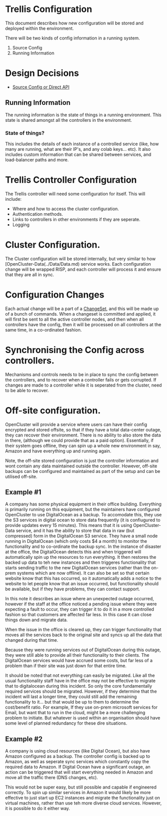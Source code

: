 # Trellis Configuration

This document describes how new configuration will be stored and deployed within the environment.

There will be two kinds of config information in a running system.  
1. Source Config
2. Running Information

# Design Decisions

* [Source Config or Direct API](Decisions/SourceOrDirect.md)


## Running Information

The running information is the state of things in a running environment.  This state is shared amongst all the controllers in the environment.

### State of things?

This includes the details of each instance of a controlled service (like, how many are running, what are their IP's, and any colab keys... etc).
It also includes custom information that can be shared between services, and load-balancer paths and more.


# Trellis Controller Configuration

The Trellis controller will need some configuration for itself.
This will include:
* Where and how to access the cluster configuration.  
* Authentication methods.
* Links to controllers in other environments if they are seperate.
* Logging

# Cluster Configuration.

The Cluster configuration will be stored internally, but very similar to how [OpenCluster-Data(../Data/Data.md) service works.  Each configuration change will be wrapped RISP, and each controller will process it and ensure that they are all in sync.


# Configuration Changes

Each actual change will be a part of a [ChangeSet](ChangeSet.md), and this will be made up of a bunch of commands.  When a changeset is committed and applied, it will first be sent to all the active controller nodes, and then when all controllers have the config, then it will be processed on all controllers at the same time, in a co-ordinated fashion.


# Synchronising the Config across controllers.

Mechanisms and controls needs to be in place to sync the config between the controllers, and to recover when a controller fails or gets corrupted.  If changes are made to a controller while it is seperated from the cluster, need to be able to recover.

# Off-site configuration.

OpenCluster will provide a service where users can have their config encrypted and stored offsite, so that if they have a total data-center outage, they can recover their environment.  There is no ability to also store the data in there, (although we could provide that as a paid option).  Essentially, if their system goes offline, they can spin up a whole new environment in say, Amazon and have everything up and running again.

Note, the off-site stored configuration is just the controller information and wont contain any data maintained outside the controller.   However, off-site backups can be configured and maintained as part of the setup and can be utilised off-site.

## Example #1

A company has some physical equipment in their office building.  Everything is primarily running on this equipment, but the maintainers have configured OpenCluster to use DigitalOcean as a backup.  To accomodate this, they use the S3 services in digital ocean to store data frequently (it is confiugured to provide updates every 15 minutes).   This means that it is using OpenCluster-Data service, and it has the ability to store that data in raw (but compressed) form in the DigitalOcean S3 service.  They have a small node running in DigitalOcean (which only costs $4 a month) to monitor the functionality and to co-ordinate the backup sync.   In the instance of disaster at the office, the DigitalOcean detects this and when triggered will automatically spin up the resources to run everything.  It then restores the backed up data to teh new instances and then triggeres functionality that starts sending traffic to the new DigitalOcean services (rather than the on-prem systems which are now offline).  It can also be set so that certain website know that this has occurred, so it automatically adds a notice to the website to let people know that an issue occurred, but functionality should be available, but if they have problems, they can contact support.

In this note it describes an issue where an unexpected outage occurred, however if the staff at the office noticed a pending issue where they were expecting a fault to occur, they can trigger it to do it in a more controlled fashion so that customers are affected far less.  In this case it can close things down and migrate data.

When the issue in the office is cleared up, they can trigger functionality that moves all the services back to the original site and syncs up all the data that changed during that time.

Because they were running services out of DigitalOcean during this outage, they were still able to provide all their functionality to their clients.  The DigitalOcean services would have accrued some costs, but far less of a problem than if their site was just down for that entire time.

It should be noted that not everything can easily be migrated.  Like all the usual functionality staff have in the office may not be effective to migrate that to digitalocean during this incident.  So only the core fundamentally required services should be migrated.  However, if they determine that the incident will last a longer time, they could still add the remaining functionality to it... but that would be up to them to determine the cost/benefit ratio.  For example, If they use on-prem microsoft services for Email, but want that to run in the cloud, might be a more challenging problem to initiate.  But whatever is used within an organisation should have some level of planned redundancy for these dire situations.

## Example #2

A company is using cloud resources (like Digital Ocean), but also have Amazon configured as a backup.  The controller config is backed up to Amazon, as well as seperate sync services which constantly copy the required data to Amazon.   If Digital Ocean have a significant outage, an action can be triggered that will start everything needed in Amazon and move all the traffic there (DNS changes, etc).

This would not be super easy, but still possible and capable if engineered correctly.  To spin up similar services in Amazon it would likely be more effective to just start up EC2 instances and migrate the functionality just on virtual machines, rather than use teh more diverse cloud services.  However, it is possible to do it either way.





